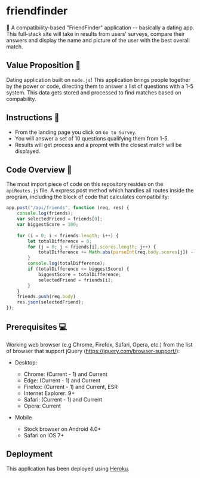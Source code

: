 # friendfinder

👥 A compatibility-based "FriendFinder" application -- basically a dating app. This full-stack site will take in results from users' surveys, compare their answers and display the name and picture of the user with the best overall match.

## Value Proposition :dart:
  
Dating application built on `node.js`! This application brings people together by the power or code, directing them to answer a list of questions with a 1-5 system. This data gets stored and processed to find matches based on compability.
  
## Instructions :memo:  
  
- From the landing page you click on `Go to Survey`.
- You will answer a set of 10 questions qualifying them from 1-5.
- Results will get process and a propmt with the closest match will be displayed.
  
## Code Overview :deciduous_tree:

The most import piece of code on this repository resides on the `apiRoutes.js` file. A express post method which handles all routes inside the program, including the block of code that calculates compatibility:
  
```javascript
app.post("/api/friends", function (req, res) {
    console.log(friends);
    var selectedFriend = friends[0];
    var biggestScore = 100;
    
    for (i = 0; i < friends.length; i++) {
        let totalDifference = 0;
        for (j = 0; j < friends[i].scores.length; j++) {
            totalDifference += Math.abs(parseInt(req.body.scores[j]) - friends[i].scores[j]);
        }
        console.log(totalDifference);
        if (totalDifference <= biggestScore) {
            biggestScore = totalDifference;
            selectedFriend = friends[i];
        }
    }
    friends.push(req.body)
    res.json(selectedFriend);
});
```  

## Prerequisites :computer:

Working web browser (e.g Chrome, Firefox, Safari, Opera, etc.) from the list of browser that support jQuery (https://jquery.com/browser-support/):

* Desktop:
  * Chrome: (Current - 1) and Current
  * Edge: (Current - 1) and Current
  * Firefox: (Current - 1) and Current, ESR
  * Internet Explorer: 9+
  * Safari: (Current - 1) and Current
  * Opera: Current

* Mobile
  * Stock browser on Android 4.0+
  * Safari on iOS 7+

## Deployment

This application has been deployed using [Heroku](https://heroku.com).